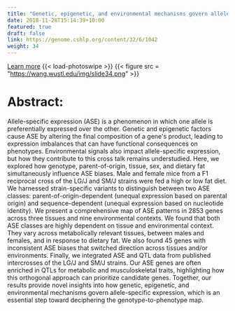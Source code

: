 ```yaml
---
title: "Genetic, epigenetic, and environmental mechanisms govern allele-specific gene expression"
date: 2018-11-28T15:14:39+10:00
featured: true
draft: false
link: https://genome.cshlp.org/content/32/6/1042
weight: 34
---
```


[Learn more](https://genome.cshlp.org/content/32/6/1042)
{{< load-photoswipe >}}
{{< figure src = "https://wang.wustl.edu/img/slide34.png" >}}

# Abstract: 

Allele-specific expression (ASE) is a phenomenon in which one allele is preferentially expressed over the other. Genetic and epigenetic factors cause ASE by altering the final composition of a gene's product, leading to expression imbalances that can have functional consequences on phenotypes. Environmental signals also impact allele-specific expression, but how they contribute to this cross talk remains understudied. Here, we explored how genotype, parent-of-origin, tissue, sex, and dietary fat simultaneously influence ASE biases. Male and female mice from a F1 reciprocal cross of the LG/J and SM/J strains were fed a high or low fat diet. We harnessed strain-specific variants to distinguish between two ASE classes: parent-of-origin-dependent (unequal expression based on parental origin) and sequence-dependent (unequal expression based on nucleotide identity). We present a comprehensive map of ASE patterns in 2853 genes across three tissues and nine environmental contexts. We found that both ASE classes are highly dependent on tissue and environmental context. They vary across metabolically relevant tissues, between males and females, and in response to dietary fat. We also found 45 genes with inconsistent ASE biases that switched direction across tissues and/or environments. Finally, we integrated ASE and QTL data from published intercrosses of the LG/J and SM/J strains. Our ASE genes are often enriched in QTLs for metabolic and musculoskeletal traits, highlighting how this orthogonal approach can prioritize candidate genes. Together, our results provide novel insights into how genetic, epigenetic, and environmental mechanisms govern allele-specific expression, which is an essential step toward deciphering the genotype-to-phenotype map.

